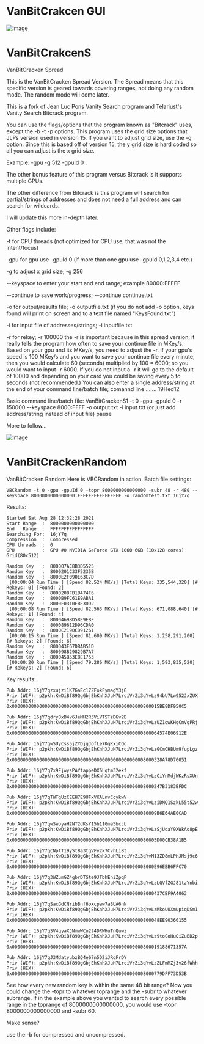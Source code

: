 # VanBitCrakcen GUI

![image](https://github.com/Mizogg/VanBitCracken-GUI/assets/88630056/8e121c61-28dd-4a9b-a683-ac9e0e54d0e0)

# VanBitCrakcenS
VanBitCracken Spread

This is the VanBitCracken Spread Version. The Spread means that this specific version is geared towards covering ranges, not doing any random mode.  The random mode will come later.

This is a fork of Jean Luc Pons Vanity Search program and Telariust's Vanity Search Bitcrack program.  

You can use the flags/options that the program known as "Bitcrack" uses, except the -b -t -p options.  This program uses the grid size options that JLPs version used in version 15.  If you want to adjust grid size, use the -g option.  Since this is based off of version 15, the y grid size is hard coded so all you can adjust is the x grid size.

Example: -gpu -g 512 -gpuId 0 .

The other bonus feature of this program versus Bitcrack is it supports multiple GPUs.

The other difference from Bitcrack is this program will search for partial/strings of addresses and does not need a full address and can search for wildcards.

I will update this more in-depth later.

Other flags include:

-t for CPU threads (not optimized for CPU use, that was not the intent/focus)

-gpu for gpu use
-gpuId 0 (if more than one gpu use -gpuId 0,1,2,3,4  etc.)

-g to adjust x grid size; -g 256

--keyspace to enter your start and end range; example 80000:FFFFF

--continue to save work/progress; --continue continue.txt

-o for output/results file; -o outputfile.txt (if you do not add -o option, keys found will print on screen and to a text file named "KeysFound.txt")

-i for input file of addresses/strings; -i inputfile.txt

-r for rekey; -r 100000
the -r is important because in this spread version, it really tells the program how often to save your continue file in MKey/s. Based on your gpu and its MKey/s, you need to adjust the -r.  If your gpu's speed is 100 MKey/s and you want to save your continue file every minute, then you would calculate 60 (seconds) multiplied by 100 = 6000; so you would want to input -r 6000. If you do not input a -r it will go to the default of 10000 and depending on your card you could be saving every 5 to seconds (not recommended.)
You can also enter a single address/string at the end of your command line/batch file; comannd line ....... 19Hed12

Basic command line/batch file:
VanBitCrackenS1 -t 0 -gpu -gpuId 0 -r 150000 --keyspace 8000:FFFF -o output.txt -i input.txt (or just add address/string instead of input file)
pause

More to follow...

![image](https://github.com/Mizogg/VanBitCracken-GUI/assets/88630056/e4a3f095-54f7-4551-8d25-6956980fec19)


# VanBitCrackenRandom
VanBitCracken Random
Here is VBCRandom in action.
Batch file settings:
```
VBCRandom -t 0 -gpu -gpuId 0 -topr 8000000000000000 -subr 48 -r 480 --keyspace 8000000000000000:FFFFFFFFFFFFFFFF -o randomtest.txt 16jY7q
```

Results:
```
Started Sat Aug 28 12:32:28 2021
Start Range  :  8000000000000000
End   Range  :  FFFFFFFFFFFFFFFF
Searching For:  16jY7q
Compression  :  Compressed
CPU threads  :  0
GPU          :  GPU #0 NVIDIA GeForce GTX 1060 6GB (10x128 cores) Grid(80x512)

Random Key   :  800007AC8B3D5525
Random Key   :  8000201C33F5235B
Random Key   :  8000E2F090E63C7D
 [00:00:04 Run Time ] [Speed 82.524 MK/s] [Total Keys: 335,544,320] [# Rekeys: 0] [Found: 2]
Random Key   :  8000208FB1B474F6
Random Key   :  8000B9FC61E9ABA1
Random Key   :  8000F0310FBE3DD2
 [00:00:08 Run Time ] [Speed 82.563 MK/s] [Total Keys: 671,088,640] [# Rekeys: 1] [Found: 4]
Random Key   :  80004698D58E9E8F
Random Key   :  800089612D96CDA0
Random Key   :  8000C2190CD91261
 [00:00:15 Run Time ] [Speed 81.609 MK/s] [Total Keys: 1,258,291,200] [# Rekeys: 2] [Found: 6]
Random Key   :  800043E67DBAB51D
Random Key   :  800098B29829B7A7
Random Key   :  800045B53E8E1753
 [00:00:20 Run Time ] [Speed 79.286 MK/s] [Total Keys: 1,593,835,520] [# Rekeys: 2] [Found: 6]
 ```

Key results:
```
Pub Addr: 16jY7qzxujzi1K7GaEc17ZFokFymagY3jG
Priv (WIF): p2pkh:KwDiBf89QgGbjEhKnhXJuH7LrciVrZi3qYvLz94bU7Lw952JxZUX
Priv (HEX): 0x000000000000000000000000000000000000000000000000800015BE8DF950C5

Pub Addr: 16jY7qdry8xB4v6JeMH2R3ViVTSTzDGv2B
Priv (WIF): p2pkh:KwDiBf89QgGbjEhKnhXJuH7LrciVrZi3qYvLzUZ1qwKHqCmVgPRj
Priv (HEX): 0x000000000000000000000000000000000000000000000000800064574E06912E

Pub Addr: 16jY7qwSUyCss5jZYDjgJofLe7KgKxiCQo
Priv (WIF): p2pkh:KwDiBf89QgGbjEhKnhXJuH7LrciVrZi3qYvLzGCmCHBUm9fupLgz
Priv (HEX): 0x0000000000000000000000000000000000000000000000008000328A78D70051

Pub Addr: 16jY7q7x9EjwysPAYtappeDX6Lqtm32ekf
Priv (WIF): p2pkh:KwDiBf89QgGbjEhKnhXJuH7LrciVrZi3qYvLzCiYnMdjWKzRsXUn
Priv (HEX): 0x0000000000000000000000000000000000000000000000008000247B3183BFDC

Pub Addr: 16jY7qTWTgUzCEEH7E9UFxVKALnvCcykwV
Priv (WIF): p2pkh:KwDiBf89QgGbjEhKnhXJuH7LrciVrZi3qYvLziDMQ1SzkL55t52w
Priv (HEX): 0x00000000000000000000000000000000000000000000000080009B6E64AE0CAD

Pub Addr: 16jY7qwSwoyaH2NT2dKsY15h11Gma5bccb
Priv (WIF): p2pkh:KwDiBf89QgGbjEhKnhXJuH7LrciVrZi3qYvLzSjUdaY9XWkAo8pE
Priv (HEX): 0x00000000000000000000000000000000000000000000000080005D00CB38A1B5

Pub Addr: 16jY7qCNptT19yStBa3tgVFy2k7CvhLi8t
Priv (WIF): p2pkh:KwDiBf89QgGbjEhKnhXJuH7LrciVrZi3qYvM13ZD8mLPHJMsj9c6
Priv (HEX): 0x0000000000000000000000000000000000000000000000008000E96EBB6FFC70

Pub Addr: 16jY7q3WZumGZ4gbrDTSte9JTbhEniZpqP
Priv (WIF): p2pkh:KwDiBf89QgGbjEhKnhXJuH7LrciVrZi3qYvLzLQVfZGJ81tzYnbi
Priv (HEX): 0x0000000000000000000000000000000000000000000000008000437CBF9A4063

Pub Addr: 16jY7qSaxGdCNribBnf6oxcpaw7aBUA6nN
Priv (WIF): p2pkh:KwDiBf89QgGbjEhKnhXJuH7LrciVrZi3qYvLzMkoUUXmUpiqDSm1
Priv (HEX): 0x000000000000000000000000000000000000000000000000800048EE90360155

Pub Addr: 16jY7qSV4qyaXJNmwWCu2t4DRWHuTnQuwz
Priv (WIF): p2pkh:KwDiBf89QgGbjEhKnhXJuH7LrciVrZi3qYvLz9toCoHuQiZuBD2p
Priv (HEX): 0x000000000000000000000000000000000000000000000000800019188671357A

Pub Addr: 16jY7qJ3MdatyubzBQ4e67n5D2iJRqFrDY
Priv (WIF): p2pkh:KwDiBf89QgGbjEhKnhXJuH7LrciVrZi3qYvLzZLFmMZj3v26fWhh
Priv (HEX): 0x0000000000000000000000000000000000000000000000008000779DFF73D53B
```

See how every new random key is within the same 48 bit range? Now you could change the -topr to whatever toprange and the -subr to whatever subrange. If in the example above you wanted to search every possible range in the toprange of 8000000000000000, you would use -topr 8000000000000000 and -subr 60.

Make sense?

use the -b for compressed and uncompressed.

